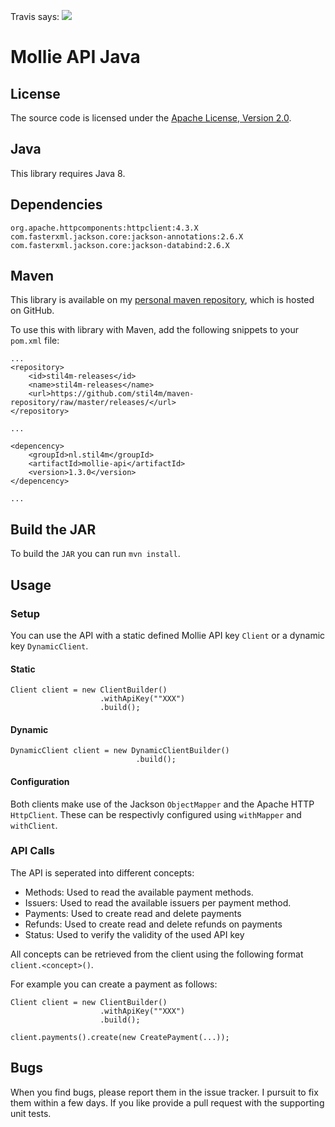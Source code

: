 Travis says: <img src="https://api.travis-ci.org/stil4m/mollie-api.png" />

# Mollie API Java

## License

The source code is licensed under the [Apache License, Version 2.0](http://www.apache.org/licenses/LICENSE-2.0).

## Java

This library requires Java 8.

## Dependencies

```
org.apache.httpcomponents:httpclient:4.3.X
com.fasterxml.jackson.core:jackson-annotations:2.6.X
com.fasterxml.jackson.core:jackson-databind:2.6.X
```

## Maven

This library is available on my [personal maven repository](https://github.com/stil4m/maven-repository), which is hosted on GitHub.

To use this with library with Maven, add the following snippets to your `pom.xml` file:

```
...
<repository>
    <id>stil4m-releases</id>
    <name>stil4m-releases</name>
    <url>https://github.com/stil4m/maven-repository/raw/master/releases/</url>
</repository>

...

<depencency>
    <groupId>nl.stil4m</groupId>
    <artifactId>mollie-api</artifactId>
    <version>1.3.0</version>
</depencency>

...
```

## Build the JAR

To build the `JAR` you can run `mvn install`.


## Usage

### Setup 

You can use the API with a static defined Mollie API key `Client` or a dynamic key `DynamicClient`.

#### Static

```
Client client = new ClientBuilder()
					.withApiKey(""XXX")
					.build();
```

#### Dynamic

```
DynamicClient client = new DynamicClientBuilder()
							.build();
```

#### Configuration

Both clients make use of the Jackson `ObjectMapper` and the Apache HTTP `HttpClient`. These can be respectivly configured using `withMapper` and `withClient`.

### API Calls

The API is seperated into different concepts:

* Methods: Used to read the available payment methods.
* Issuers: Used to read the available issuers per payment method.
* Payments: Used to create read and delete payments
* Refunds: Used to create read and delete refunds on payments
* Status: Used to verify the validity of the used API key
 
All concepts can be retrieved from the client using the following format `client.<concept>()`.

For example you can create a payment as follows:

```
Client client = new ClientBuilder()
					.withApiKey(""XXX")
					.build();
					
client.payments().create(new CreatePayment(...));
```

## Bugs

When you find bugs, please report them in the issue tracker. I pursuit to fix them within a few days. If you like provide a pull request with the supporting unit tests.